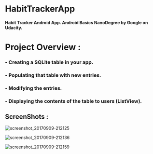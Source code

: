 # HabitTrackerApp
#### Habit Tracker Android App. Android Basics NanoDegree by Google on Udacity.

# Project Overview :

### - Creating a SQLite table in your app.
### - Populating that table with new entries.
### - Modifying the entries.
### - Displaying the contents of the table to users (ListView).


## ScreenShots :

![screenshot_20170909-212125](https://user-images.githubusercontent.com/19297298/30243247-fc08bd3c-95a5-11e7-8b71-a3acda8ce76b.jpg)

![screenshot_20170909-212136](https://user-images.githubusercontent.com/19297298/30243254-111524ea-95a6-11e7-8456-0b8ffe467249.jpg)

![screenshot_20170909-212159](https://user-images.githubusercontent.com/19297298/30243257-231620b8-95a6-11e7-9cde-0f3ebd783661.jpg)

